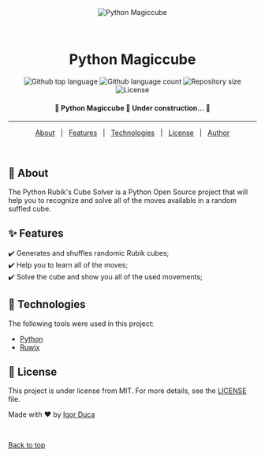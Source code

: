 <div align="center" id="top"> 
  <img src="https://i.gifer.com/I6HP.gif" alt="Python Magiccube" />

  &#xa0;

  <!-- <a href="https://pythonmagiccube.netlify.app">Demo</a> -->
</div>

<h1 align="center">Python Magiccube</h1>

<p align="center">
  <img alt="Github top language" src="https://img.shields.io/github/languages/top/IgorDuca/python-magiccube?color=56BEB8">

  <img alt="Github language count" src="https://img.shields.io/github/languages/count/IgorDuca/python-magiccube?color=56BEB8">

  <img alt="Repository size" src="https://img.shields.io/github/repo-size/IgorDuca/python-magiccube?color=56BEB8">

  <img alt="License" src="https://img.shields.io/github/license/IgorDuca/python-magiccube?color=56BEB8">

  <!-- <img alt="Github issues" src="https://img.shields.io/github/issues/IgorDuca/python-magiccube?color=56BEB8" /> -->

  <!-- <img alt="Github forks" src="https://img.shields.io/github/forks/IgorDuca/python-magiccube?color=56BEB8" /> -->

  <!-- <img alt="Github stars" src="https://img.shields.io/github/stars/IgorDuca/python-magiccube?color=56BEB8" /> -->
</p>

<!-- Status -->

<h4 align="center"> 
	🚧  Python Magiccube 🚀 Under construction...  🚧
</h4> 

<hr>

<p align="center">
  <a href="#dart-about">About</a> &#xa0; | &#xa0; 
  <a href="#sparkles-features">Features</a> &#xa0; | &#xa0;
  <a href="#rocket-technologies">Technologies</a> &#xa0; | &#xa0;
  <!-- <a href="#white_check_mark-requirements">Requirements</a> &#xa0; | &#xa0;
  <a href="#checkered_flag-starting">Starting</a> &#xa0; | &#xa0; -->
  <a href="#memo-license">License</a> &#xa0; | &#xa0;
  <a href="https://github.com/IgorDuca" target="_blank">Author</a>
</p>

<br>

## :dart: About ##

The Python Rubik's Cube Solver is a Python Open Source project that will help you to recognize and solve all of the moves available in a random suffled cube.

## :sparkles: Features ##

:heavy_check_mark: Generates and shuffles randomic Rubik cubes;\
:heavy_check_mark: Help you to learn all of the moves;\
:heavy_check_mark: Solve the cube and show you all of the used movements;

## :rocket: Technologies ##

The following tools were used in this project:

- [Python](https://www.python.org/)
- [Ruwix](https://ruwix.com/)

<!-- ## :white_check_mark: Requirements ##

Before starting :checkered_flag:, you need to have [Git](https://git-scm.com) and [Node](https://nodejs.org/en/) installed.

## :checkered_flag: Starting ##

```bash
# Clone this project
$ git clone https://github.com/IgorDuca/python-magiccube

# Access
$ cd python-magiccube

# Install dependencies
$ yarn

# Run the project
$ yarn start

# The server will initialize in the <http://localhost:3000>
``` -->

## :memo: License ##

This project is under license from MIT. For more details, see the [LICENSE](LICENSE.md) file.


Made with :heart: by <a href="https://github.com/IgorDuca" target="_blank">Igor Duca</a>

&#xa0;

<a href="#top">Back to top</a>
